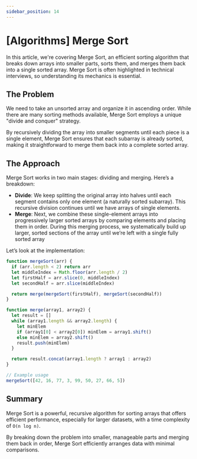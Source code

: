 ```yaml
---
sidebar_position: 14
---
```


# [Algorithms] Merge Sort

In this article, we're covering Merge Sort, an efficient sorting algorithm that breaks down arrays into smaller parts, sorts them, and merges them back into a single sorted array. Merge Sort is often highlighted in technical interviews, so understanding its mechanics is essential.

## The Problem

We need to take an unsorted array and organize it in ascending order. While there are many sorting methods available, Merge Sort employs a unique "divide and conquer" strategy.

By recursively dividing the array into smaller segments until each piece is a single element, Merge Sort ensures that each subarray is already sorted, making it straightforward to merge them back into a complete sorted array.

## The Approach

Merge Sort works in two main stages: dividing and merging. Here’s a breakdown:

- **Divide**: We keep splitting the original array into halves until each segment contains only one element (a naturally sorted subarray). This recursive division continues until we have arrays of single elements.
- **Merge**: Next, we combine these single-element arrays into progressively larger sorted arrays by comparing elements and placing them in order. During this merging process, we systematically build up larger, sorted sections of the array until we’re left with a single fully sorted array

Let’s look at the implementation:

```javascript
function mergeSort(arr) {
  if (arr.length < 2) return arr
  let middleIndex = Math.floor(arr.length / 2)
  let firstHalf = arr.slice(0, middleIndex)
  let secondHalf = arr.slice(middleIndex)

  return merge(mergeSort(firstHalf), mergeSort(secondHalf))
}

function merge(array1, array2) {
  let result = []
  while (array1.length && array2.length) {
    let minElem
    if (array1[0] < array2[0]) minElem = array1.shift()
    else minElem = array2.shift()
    result.push(minElem)
  }

  return result.concat(array1.length ? array1 : array2)
}

// Example usage
mergeSort([42, 16, 77, 3, 99, 50, 27, 66, 5])
```

## Summary

Merge Sort is a powerful, recursive algorithm for sorting arrays that offers efficient performance, especially for larger datasets, with a time complexity of `O(n log n)`.

By breaking down the problem into smaller, manageable parts and merging them back in order, Merge Sort efficiently arranges data with minimal comparisons.
